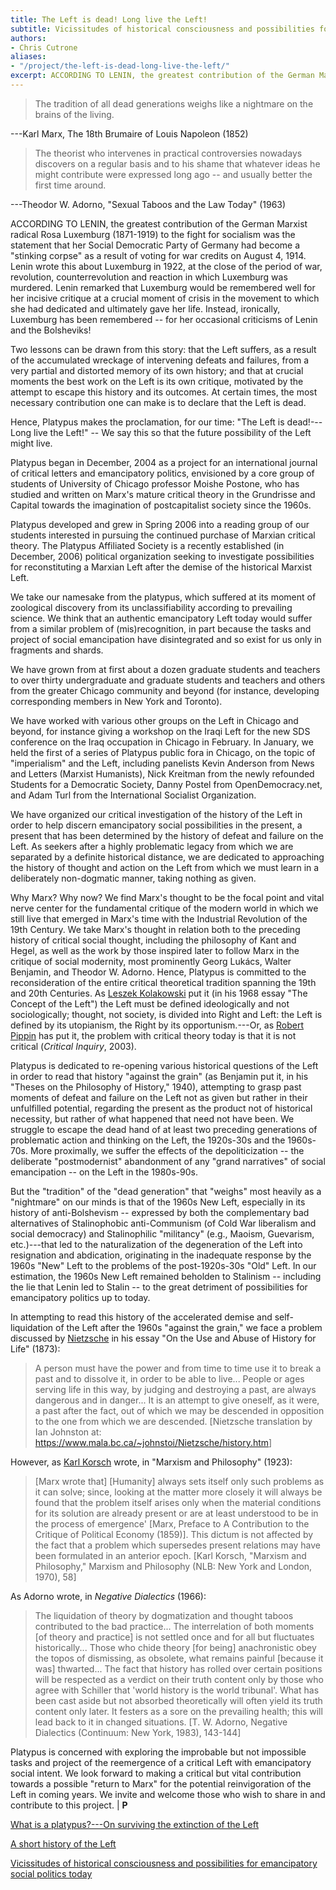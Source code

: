 ```yaml
---
title: The Left is dead! Long live the Left!
subtitle: Vicissitudes of historical consciousness and possibilities for emancipatory social politics today
authors:
- Chris Cutrone
aliases:
- "/project/the-left-is-dead-long-live-the-left/"
excerpt: ACCORDING TO LENIN, the greatest contribution of the German Marxist radical Rosa Luxemburg (1871-1919) to the fight for socialism was the statement that her Social Democratic Party of Germany had become a "stinking corpse" as a result of voting for war credits on August 4, 1914. Lenin wrote this about Luxemburg in 1922, at the close of the period of war, revolution, counterrevolution and reaction in which Luxemburg was murdered. Lenin remarked that Luxemburg would be remembered well for her incisive critique at a crucial moment of crisis in the movement to which she had dedicated and ultimately gave her life. Instead, ironically, Luxemburg has been remembered -- for her occasional criticisms of Lenin and the Bolsheviks!
---
```


> The tradition of all dead generations weighs like a nightmare on the brains of the living.

---Karl Marx, The 18th Brumaire of Louis Napoleon (1852)

> The theorist who intervenes in practical controversies nowadays discovers on a regular basis and to his shame that whatever ideas he might contribute were expressed long ago -- and usually better the first time around.

---Theodor W. Adorno, "Sexual Taboos and the Law Today" (1963)


ACCORDING TO LENIN, the greatest contribution of the German Marxist radical Rosa Luxemburg (1871-1919) to the fight for socialism was the statement that her Social Democratic Party of Germany had become a "stinking corpse" as a result of voting for war credits on August 4, 1914. Lenin wrote this about Luxemburg in 1922, at the close of the period of war, revolution, counterrevolution and reaction in which Luxemburg was murdered. Lenin remarked that Luxemburg would be remembered well for her incisive critique at a crucial moment of crisis in the movement to which she had dedicated and ultimately gave her life. Instead, ironically, Luxemburg has been remembered -- for her occasional criticisms of Lenin and the Bolsheviks!

Two lessons can be drawn from this story: that the Left suffers, as a result of the accumulated wreckage of intervening defeats and failures, from a very partial and distorted memory of its own history; and that at crucial moments the best work on the Left is its own critique, motivated by the attempt to escape this history and its outcomes. At certain times, the most necessary contribution one can make is to declare that the Left is dead.

Hence, Platypus makes the proclamation, for our time: "The Left is dead!---Long live the Left!" -- We say this so that the future possibility of the Left might live.

Platypus began in December, 2004 as a project for an international journal of critical letters and emancipatory politics, envisioned by a core group of students of University of Chicago professor Moishe Postone, who has studied and written on Marx's mature critical theory in the Grundrisse and Capital towards the imagination of postcapitalist society since the 1960s.

Platypus developed and grew in Spring 2006 into a reading group of our students interested in pursuing the continued purchase of Marxian critical theory. The Platypus Affiliated Society is a recently established (in December, 2006) political organization seeking to investigate possibilities for reconstituting a Marxian Left after the demise of the historical Marxist Left.

We take our namesake from the platypus, which suffered at its moment of zoological discovery from its unclassifiability according to prevailing science. We think that an authentic emancipatory Left today would suffer from a similar problem of (mis)recognition, in part because the tasks and project of social emancipation have disintegrated and so exist for us only in fragments and shards.

We have grown from at first about a dozen graduate students and teachers to over thirty undergraduate and graduate students and teachers and others from the greater Chicago community and beyond (for instance, developing corresponding members in New York and Toronto).

We have worked with various other groups on the Left in Chicago and beyond, for instance giving a workshop on the Iraqi Left for the new SDS conference on the Iraq occupation in Chicago in February. In January, we held the first of a series of Platypus public fora in Chicago, on the topic of "imperialism" and the Left, including panelists Kevin Anderson from News and Letters (Marxist Humanists), Nick Kreitman from the newly refounded Students for a Democratic Society, Danny Postel from OpenDemocracy.net, and Adam Turl from the International Socialist Organization.

We have organized our critical investigation of the history of the Left in order to help discern emancipatory social possibilities in the present, a present that has been determined by the history of defeat and failure on the Left. As seekers after a highly problematic legacy from which we are separated by a definite historical distance, we are dedicated to approaching the history of thought and action on the Left from which we must learn in a deliberately non-dogmatic manner, taking nothing as given.

Why Marx? Why now? We find Marx's thought to be the focal point and vital nerve center for the fundamental critique of the modern world in which we still live that emerged in Marx's time with the Industrial Revolution of the 19th Century. We take Marx's thought in relation both to the preceding history of critical social thought, including the philosophy of Kant and Hegel, as well as the work by those inspired later to follow Marx in the critique of social modernity, most prominently Georg Lukács, Walter Benjamin, and Theodor W. Adorno. Hence, Platypus is committed to the reconsideration of the entire critical theoretical tradition spanning the 19th and 20th Centuries. As [Leszek Kolakowski](/file/readings/kolakowskileszek_conceptleft1968.pdf) put it (in his 1968 essay "The Concept of the Left") the Left must be defined ideologically and not sociologically; thought, not society, is divided into Right and Left: the Left is defined by its utopianism, the Right by its opportunism.---Or, as [Robert Pippin](/file/readings/pippin.pdf) has put it, the problem with critical theory today is that it is not critical (*Critical Inquiry*, 2003).

Platypus is dedicated to re-opening various historical questions of the Left in order to read that history "against the grain" (as Benjamin put it, in his "Theses on the Philosophy of History," 1940), attempting to grasp past moments of defeat and failure on the Left not as given but rather in their unfulfilled potential, regarding the present as the product not of historical necessity, but rather of what happened that need not have been. We struggle to escape the dead hand of at least two preceding generations of problematic action and thinking on the Left, the 1920s-30s and the 1960s-70s. More proximally, we suffer the effects of the depoliticization -- the deliberate "postmodernist" abandonment of any "grand narratives" of social emancipation -- on the Left in the 1980s-90s.

But the "tradition" of the "dead generation" that "weighs" most heavily as a "nightmare" on our minds is that of the 1960s New Left, especially in its history of anti-Bolshevism -- expressed by both the complementary bad alternatives of Stalinophobic anti-Communism (of Cold War liberalism and social democracy) and Stalinophilic "militancy" (e.g., Maoism, Guevarism, etc.)---that led to the naturalization of the degeneration of the Left into resignation and abdication, originating in the inadequate response by the 1960s "New" Left to the problems of the post-1920s-30s "Old" Left. In our estimation, the 1960s New Left remained beholden to Stalinism -- including the lie that Lenin led to Stalin -- to the great detriment of possibilities for emancipatory politics up to today.

In attempting to read this history of the accelerated demise and self-liquidation of the Left after the 1960s "against the grain," we face a problem discussed by [Nietzsche](https://www.mala.bc.ca/%7Ejohnstoi/Nietzsche/history.htm) in his essay "On the Use and Abuse of History for Life" (1873):

> A person must have the power and from time to time use it to break a past and to dissolve it, in order to be able to live... People or ages serving life in this way, by judging and destroying a past, are always dangerous and in danger... It is an attempt to give oneself, as it were, a past after the fact, out of which we may be descended in opposition to the one from which we are descended. [Nietzsche translation by Ian Johnston at: <https://www.mala.bc.ca/~johnstoi/Nietzsche/history.htm>]

However, as [Karl Korsch](https://www.marxists.org/archive/korsch/1923/marxism-philosophy.htm) wrote, in "Marxism and Philosophy" (1923):

> [Marx wrote that] [Humanity] always sets itself only such problems as it can solve; since, looking at the matter more closely it will always be found that the problem itself arises only when the material conditions for its solution are already present or are at least understood to be in the process of emergence' [Marx, Preface to A Contribution to the Critique of Political Economy (1859)]. This dictum is not affected by the fact that a problem which supersedes present relations may have been formulated in an anterior epoch. [Karl Korsch, "Marxism and Philosophy," Marxism and Philosophy (NLB: New York and London, 1970), 58]

As Adorno wrote, in *Negative Dialectics* (1966):

> The liquidation of theory by dogmatization and thought taboos contributed to the bad practice... The interrelation of both moments [of theory and practice] is not settled once and for all but fluctuates historically... Those who chide theory [for being] anachronistic obey the topos of dismissing, as obsolete, what remains painful [because it was] thwarted... The fact that history has rolled over certain positions will be respected as a verdict on their truth content only by those who agree with Schiller that 'world history is the world tribunal'. What has been cast aside but not absorbed theoretically will often yield its truth content only later. It festers as a sore on the prevailing health; this will lead back to it in changed situations.
> [T. W. Adorno, Negative Dialectics (Continuum: New York, 1983), 143-144]

Platypus is concerned with exploring the improbable but not impossible tasks and project of the reemergence of a critical Left with emancipatory social intent. We look forward to making a critical but vital contribution towards a possible "return to Marx" for the potential reinvigoration of the Left in coming years. We invite and welcome those who wish to share in and contribute to this project. | **P**

[What is a platypus?---On surviving the extinction of the Left](about/what-is-a-platypus/)


[A short history of the Left](about/short-history-of-the-left/)

[Vicissitudes of historical consciousness and possibilities for emancipatory social politics today](/2007/11/01/vicissitudes-of-historical-consciousness-and-possibilities-for-emancipatory-social-politics-today/)
